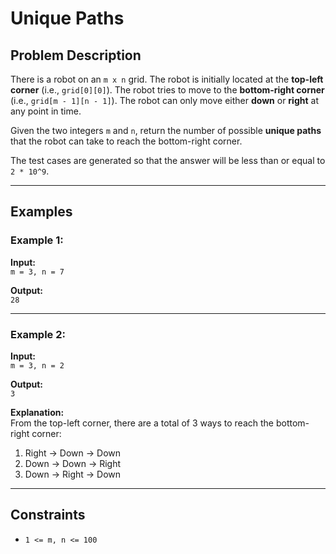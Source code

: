# Unique Paths

## Problem Description

There is a robot on an `m x n` grid. The robot is initially located at the **top-left corner** (i.e., `grid[0][0]`). The robot tries to move to the **bottom-right corner** (i.e., `grid[m - 1][n - 1]`). The robot can only move either **down** or **right** at any point in time.

Given the two integers `m` and `n`, return the number of possible **unique paths** that the robot can take to reach the bottom-right corner.

The test cases are generated so that the answer will be less than or equal to `2 * 10^9`.

---

## Examples

### Example 1:

**Input:**  
`m = 3, n = 7`  

**Output:**  
`28`  

---

### Example 2:

**Input:**  
`m = 3, n = 2`  

**Output:**  
`3`  

**Explanation:**  
From the top-left corner, there are a total of 3 ways to reach the bottom-right corner:  
1. Right -> Down -> Down  
2. Down -> Down -> Right  
3. Down -> Right -> Down  

---

## Constraints

* `1 <= m, n <= 100`  
